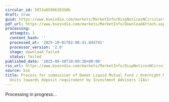```yaml
---
circular_id: 3973a8599639350b
draft: true
guid: https://www.bseindia.com/markets/MarketInfo/DispNoticesNCirculars.aspx?Noticeid={2CCD9013-E02A-4ECD-960B-1599B917CCFE}&noticeno=20250930-18&dt=09/30/2025&icount=18&totcount=114&flag=0
pdf_url: https://www.bseindia.com/markets/MarketInfo/DownloadAttach.aspx?id=20250930-18&attachedId=
processing:
  attempts: 1
  content_hash: ''
  processed_at: '2025-10-01T02:08:41.844741'
  processor_version: '2.0'
  stage: download_failed
  status: failed
published_date: '2025-09-30T10:09:30+00:00'
rss_url: https://www.bseindia.com/markets/MarketInfo/DispNoticesNCirculars.aspx?Noticeid={2CCD9013-E02A-4ECD-960B-1599B917CCFE}&noticeno=20250930-18&dt=09/30/2025&icount=18&totcount=114&flag=0
source: bse
title: Process for submission of Demat Liquid Mutual Fund / Overnight Mutual Fund
  Units towards deposit requirement by Investment Advisers (IAs)
---
```


Processing in progress...